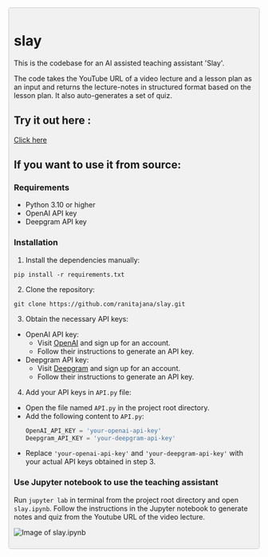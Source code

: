 <div style="background-color: #f1f1f1; padding: 10px; border: 1px solid #ccc; border-radius: 5px;">

# slay

This is the codebase for an AI assisted teaching assistant 'Slay'.

The code takes the YouTube URL of a video lecture and a lesson plan as an input and returns the lecture-notes in structured format based on the lesson plan. It also auto-generates a set of quiz. 

## Try it out here :

[Click here](https://slay.unsupervized.com/)


## If you want to use it from source:

### Requirements

- Python 3.10 or higher
- OpenAI API key
- Deepgram API key

### Installation

1. Install the dependencies manually:

```
pip install -r requirements.txt
```
2. Clone the repository:

```
git clone https://github.com/ranitajana/slay.git
```

3. Obtain the necessary API keys:
- OpenAI API key:
  - Visit [OpenAI](https://openai.com/) and sign up for an account.
  - Follow their instructions to generate an API key.
- Deepgram API key:
  - Visit [Deepgram](https://deepgram.com/) and sign up for an account.
  - Follow their instructions to generate an API key.

4. Add your API keys in `API.py` file:

- Open the file named `API.py` in the project root directory.
- Add the following content to `API.py`:
  ```python
  OpenAI_API_KEY = 'your-openai-api-key'
  Deepgram_API_KEY = 'your-deepgram-api-key'
  ```
- Replace `'your-openai-api-key'` and `'your-deepgram-api-key'` with your actual API keys obtained in step 3.

### Use Jupyter notebook to use the teaching assistant

Run ```jupyter lab``` in terminal from the project root directory and open `slay.ipynb`. Follow the instructions in the Jupyter notebook to generate notes and quiz from the Youtube URL of the video lecture.


![Image of slay.ipynb](https://lh3.googleusercontent.com/pw/AP1GczNifIXzTzqCn_i5x-OmLK9rU3r4PkYBDrYawmYHSoDmOyDeNWCtDOPqVtfRBB_RhX7YWd05BoYlmnUu5uCiQzM-BZmOtRTypDbC3COuXQnSgsRNdYE9rXCccUwfyeN8YyY9ny37RliIERumLR2PJAuW=w2378-h1548-s-no-gm?authuser=0)   




